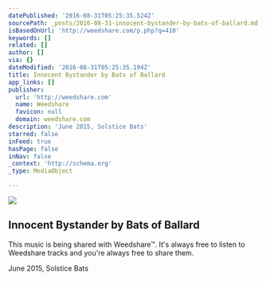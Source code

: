 ```yaml
---
datePublished: '2016-08-31T05:25:35.524Z'
sourcePath: _posts/2016-08-31-innocent-bystander-by-bats-of-ballard.md
isBasedOnUrl: 'http://weedshare.com/p.php?q=410'
keywords: []
related: []
author: []
via: {}
dateModified: '2016-08-31T05:25:35.194Z'
title: Innocent Bystander by Bats of Ballard
app_links: []
publisher:
  url: 'http://weedshare.com'
  name: Weedshare
  favicon: null
  domain: weedshare.com
description: 'June 2015, Solstice Bats'
starred: false
inFeed: true
hasPage: false
inNav: false
_context: 'http://schema.org'
_type: MediaObject

---
```

<article style=""><img src="https://imgflo.herokuapp.com/graph/2b2431f8e7ba7b0/206ea88d7abccc880566edbb7503f15f/noop.png?input=http%3A%2F%2Fweedshare.com%2Fuploads%2F5%2Fcover-innocentbystander.png" /><h1>Innocent Bystander by Bats of Ballard</h1><p>This music is being shared with Weedshare™. It's always free to listen to Weedshare tracks and you're always free to share them.</p></article>

June 2015, Solstice Bats